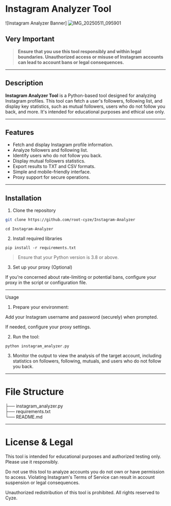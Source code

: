 
# Instagram Analyzer Tool

![Instagram Analyzer Banner]
![IMG_20250511_095901](https://github.com/user-attachments/assets/17e101bc-f82f-4496-adbd-f113aac437e5)


## Very Important

> **Ensure that you use this tool responsibly and within legal boundaries. Unauthorized access or misuse of Instagram accounts can lead to account bans or legal consequences.**

---

## Description

**Instagram Analyzer Tool** is a Python-based tool designed for analyzing Instagram profiles. This tool can fetch a user's followers, following list, and display key statistics, such as mutual followers, users who do not follow you back, and more. It's intended for educational purposes and ethical use only.

---

## Features

- Fetch and display Instagram profile information.
- Analyze followers and following list.
- Identify users who do not follow you back.
- Display mutual followers statistics.
- Export results to TXT and CSV formats.
- Simple and mobile-friendly interface.
- Proxy support for secure operations.

---

## Installation

1. Clone the repository

```bash
git clone https://github.com/root-cyze/Instagram-Analyzer
```
```
cd Instagram-Analyzer
```

2. Install required libraries


```
pip install -r requirements.txt
```

> Ensure that your Python version is 3.8 or above.



3. Set up your proxy (Optional)



If you're concerned about rate-limiting or potential bans, configure your proxy in the script or configuration file.


---

Usage

1. Prepare your environment:

Add your Instagram username and password (securely) when prompted.

If needed, configure your proxy settings.



2. Run the tool:

```
python instagram_analyzer.py
````
3. Monitor the output to view the analysis of the target account, including statistics on followers, following, mutuals, and users who do not follow you back.




---

# File Structure

├── instagram_analyzer.py   
├── requirements.txt       
└── README.md


---

# License & Legal

This tool is intended for educational purposes and authorized testing only. Please use it responsibly.

Do not use this tool to analyze accounts you do not own or have permission to access. Violating Instagram's Terms of Service can result in account suspension or legal consequences.

Unauthorized redistribution of this tool is prohibited. All rights reserved to Cyze.
